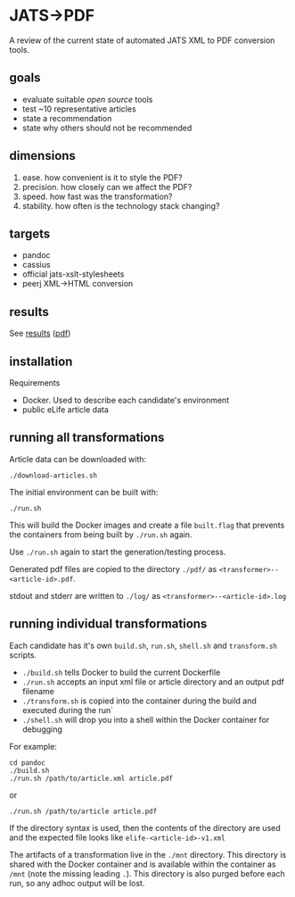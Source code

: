 # JATS->PDF

A review of the current state of automated JATS XML to PDF conversion tools.

## goals

* evaluate suitable *open source* tools
* test ~10 representative articles
* state a recommendation
* state why others should not be recommended

## dimensions

1. ease. how convenient is it to style the PDF?
2. precision. how closely can we affect the PDF?
3. speed. how fast was the transformation?
4. stability. how often is the technology stack changing?

## targets

* pandoc
* cassius
* official jats-xslt-stylesheets
* peerj XML->HTML conversion

## results

See [results](results.md) ([pdf](results.pdf))

## installation

Requirements

* Docker. Used to describe each candidate's environment
* public eLife article data

## running all transformations

Article data can be downloaded with:

    ./download-articles.sh
    
The initial environment can be built with:

    ./run.sh

This will build the Docker images and create a file `built.flag` that prevents the containers from being built by `./run.sh` again.

Use `./run.sh` again to start the generation/testing process.

Generated pdf files are copied to the directory `./pdf/` as `<transformer>--<article-id>.pdf`.

stdout and stderr are written to `./log/` as `<transformer>--<article-id>.log`

## running individual transformations

Each candidate has it's own `build.sh`, `run.sh`, `shell.sh` and `transform.sh` scripts.

* `./build.sh` tells Docker to build the current Dockerfile
* `./run.sh` accepts an input xml file or article directory and an output pdf filename
* `./transform.sh` is copied into the container during the build and executed during the run`
* `./shell.sh` will drop you into a shell within the Docker container for debugging

For example:

    cd pandoc
    ./build.sh
    ./run.sh /path/to/article.xml article.pdf

or

    ./run.sh /path/to/article article.pdf
    
If the directory syntax is used, then the contents of the directory are used and the expected file looks like `elife-<article-id>-v1.xml`

The artifacts of a transformation live in the `./mnt` directory. This directory is shared with the Docker container and 
is available within the container as `/mnt` (note the missing leading `.`). This directory is also purged before each 
run, so any adhoc output will be lost.

